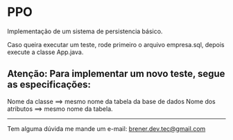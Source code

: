 PPO
===================
Implementação de um sistema de persistencia básico.





Caso queira executar um teste, rode primeiro o arquivo empresa.sql, depois execute a classe App.java.


Atenção:
  Para implementar um novo teste, segue as especificações:
  -----------------------------------------------------------
  Nome da classe ==> mesmo nome da tabela da base de dados
  Nome dos atributos ==> mesmo nome da tabela.

--------------------------------------------------------------
Tem alguma dúvida me mande um e-mail: brener.dev.tec@gmail.com




